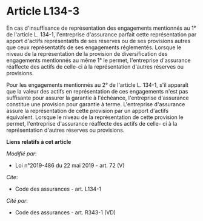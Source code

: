 # Article L134-3

En cas d'insuffisance de représentation des engagements mentionnés au 1° de l'article L. 134-1, l'entreprise d'assurance
parfait cette représentation par apport d'actifs représentatifs de ses réserves ou de ses provisions autres que ceux
représentatifs de ses engagements réglementés. Lorsque le niveau de la représentation de la provision de diversification des
engagements mentionnés au même 1° le permet, l'entreprise d'assurance réaffecte des actifs de celle-ci à la représentation
d'autres réserves ou provisions. 

Pour les engagements mentionnés au 2° de l'article L. 134-1, s'il apparaît que la valeur des actifs en représentation de ces
engagements n'est pas suffisante pour assurer la garantie à l'échéance, l'entreprise d'assurance constitue une provision pour
garantie à terme. L'entreprise d'assurance assure la représentation de cette provision par un apport d'actifs équivalent.
Lorsque le niveau de la représentation de cette provision le permet, l'entreprise d'assurance réaffecte des actifs de celle-
ci à la représentation d'autres réserves ou provisions.

**Liens relatifs à cet article**

_Modifié par_:

  - Loi n°2019-486 du 22 mai 2019 - art. 72 (V)

_Cite_:

  - Code des assurances - art. L134-1

_Cité par_:

  - Code des assurances - art. R343-1 (VD)
